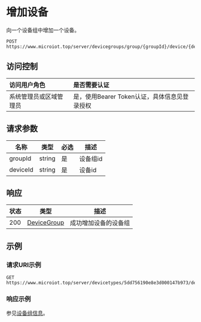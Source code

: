 # 增加设备

向一个设备组中增加一个设备。

``` HTTP
POST https://www.microiot.top/server/devicegroups/group/{groupId}/device/{deviceId}
```
## 访问控制

| 访问用户角色           | 是否需要认证                                 |
| :--------------------- | :------------------------------------------- |
| 系统管理员或区域管理员 | 是，使用Bearer Token认证，具体信息见登录授权 |

## 请求参数

| 名称     | 类型   | 必选 | 描述     |
| -------- | ------ | ---- | -------- |
| groupId  | string | 是   | 设备组id |
| deviceId | string | 是   | 设备id   |

## 响应

| 状态 | 类型                                         | 描述                 |
| ---- | -------------------------------------------- | -------------------- |
| 200  | [DeviceGroup](adddevicegroup.md#devicegroup) | 成功增加设备的设备组 |



## 示例

### 请求URI示例

``` HTTP
GET https://www.microiot.top/server/devicetypes/5dd756190e8e3d000147b973/device/5dd78d800e8e3d000147b976
```

### 响应示例

参见[设备组信息](adddevicegroup.md#_7)。
